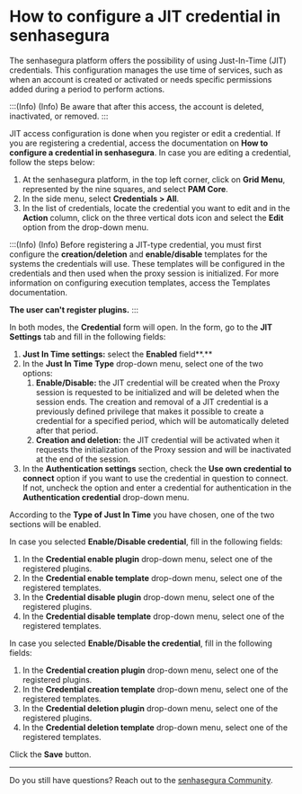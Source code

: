 # How to configure a JIT credential in senhasegura

The senhasegura platform offers the possibility of using Just-In-Time (JIT) credentials. This configuration manages the use time of services, such as when an account is created or activated or needs specific permissions added during a period to perform actions.

:::(Info) (Info)
Be aware that after this access, the account is deleted, inactivated, or removed.
:::

JIT access configuration is done when you register or edit a credential. If you are registering a credential, access the documentation on **How to configure a credential in senhasegura**. In case you are editing a credential, follow the steps below:

1. At the senhasegura platform, in the top left corner, click on **Grid Menu**, represented by the nine squares, and select **PAM Core**.
2. In the side menu, select **Credentials > All**.
3. In the list of credentials, locate the credential you want to edit and in the **Action** column, click on the three vertical dots icon and select the **Edit** option from the drop-down menu.

:::(Info) (Info)
Before registering a JIT-type credential, you must first  configure the **creation/deletion** and **enable/disable** templates for the systems the credentials will use. These templates will be configured in the credentials and then used when the proxy session is initialized. For more information on configuring execution templates, access the Templates documentation.

**The user can't register plugins.**
:::

In both modes, the **Credential** form will open. In the form, go to the **JIT Settings** tab and fill in the following fields:

1. **Just In Time settings:** select the **Enabled** field**.**
2. In the **Just In Time** **Type** drop-down menu, select one of the two options:
    1. **Enable/Disable:** the JIT credential will be created when the Proxy session is requested to be initialized and will be deleted when the session ends. The creation and removal of a JIT credential is a previously defined privilege that makes it possible to create a credential for a specified period, which will be automatically deleted after that period.
    2. **Creation and deletion:** the JIT credential will be activated when it requests the initialization of the Proxy session and will be inactivated at the end of the session.
3. In the **Authentication settings** section, check the **Use own credential to connect** option if you want to use the credential in question to connect. If not, uncheck the option and enter a credential for authentication in the **Authentication credential** drop-down menu.

According to the **Type of Just In Time** you have chosen, one of the two sections will be enabled.

In case you selected **Enable/Disable credential**, fill in the following fields:

1. In the **Credential enable plugin** drop-down menu, select one of the registered plugins.
2. In the **Credential enable template** drop-down menu, select one of the registered templates.
3. In the **Credential disable plugin** drop-down menu, select one of the registered plugins.
4. In the **Credential disable template** drop-down menu, select one of the registered templates.

In case you selected **Enable/Disable the credential**, fill in the following fields:

1. In the **Credential creation plugin** drop-down menu, select one of the registered plugins.
2. In the **Credential creation template** drop-down menu, select one of the registered templates.
3. In the **Credential deletion plugin** drop-down menu, select one of the registered plugins.
4. In the **Credential deletion template** drop-down menu, select one of the registered templates.

Click the **Save** button.

---

Do you still have questions? Reach out to the [senhasegura Community](https://community.senhasegura.io/).